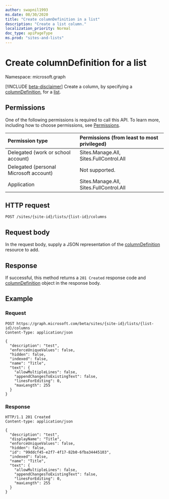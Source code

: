 ```yaml
---
author: swapnil1993
ms.date: 08/30/2020
title: "Create columnDefinition in a list"
description: "Create a list column."
localization_priority: Normal
doc_type: apiPageType
ms.prod: "sites-and-lists"
---
```


# Create columnDefinition for a list
Namespace: microsoft.graph

[!INCLUDE [beta-disclaimer](../../includes/beta-disclaimer.md)]
Create a column, by specifying a [columnDefinition][columnDefinition], for a [list][list].

## Permissions

One of the following permissions is required to call this API. To learn more, including how to choose permissions, see [Permissions](/graph/concepts/permissions_reference.md).

  

|Permission type | Permissions (from least to most privileged) |
|:--------------------|:---------------------------------------------------------|
|Delegated (work or school account) | Sites.Manage.All, Sites.FullControl.All |
|Delegated (personal Microsoft account) | Not supported. |
|Application | Sites.Manage.All, Sites.FullControl.All |

  

## HTTP request

<!-- { "blockType": "ignored" } -->
```http
POST /sites/{site-id}/lists/{list-id}/columns
```

## Request body

In the request body, supply a JSON representation of the [columnDefinition][] resource to add.  

## Response

If successful, this method returns a `201 Created` response code and [columnDefinition][] object in the response body.

## Example

### Request
<!-- { "blockType": "request" } -->
```http
POST https://graph.microsoft.com/beta/sites/{site-id}/lists/{list-id}/columns
Content-Type: application/json

{
  "description": "test",
  "enforceUniqueValues": false,
  "hidden": false,
  "indexed": false,
  "name": "Title",
  "text": {
    "allowMultipleLines": false,
    "appendChangesToExistingText": false,
    "linesForEditing": 0,
    "maxLength": 255
  }
}
```

### Response

<!-- { "blockType": "response", "@type": "microsoft.graph.columnDefinition", "truncated": true } -->

  

```http
HTTP/1.1 201 Created
Content-type: application/json

{
  "description": "test",
  "displayName": "Title",
  "enforceUniqueValues": false,
  "hidden": false,
  "id": "99ddcf45-e2f7-4f17-82b0-6fba34445103",
  "indexed": false,
  "name": "Title",
  "text": {
    "allowMultipleLines": false,
    "appendChangesToExistingText": false,
    "linesForEditing": 0,
    "maxLength": 255
  }
}

```

  

[columnDefinition]: ../resources/columnDefinition.md
[list]: ../resources/list.md
  


